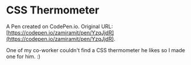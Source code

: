 # CSS Thermometer

A Pen created on CodePen.io. Original URL: [https://codepen.io/zamiramit/pen/YzqJjdR](https://codepen.io/zamiramit/pen/YzqJjdR).

One of my co-worker couldn't find a CSS thermometer he likes so I made one for him. :)
